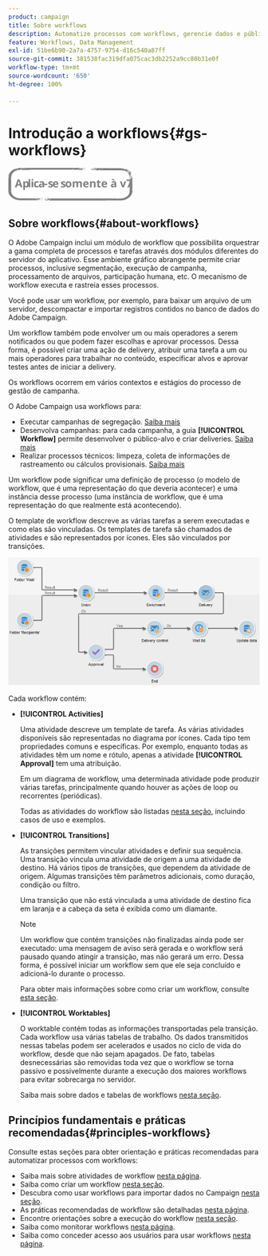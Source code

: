 ```yaml
---
product: campaign
title: Sobre workflows
description: Automatize processos com workflows, gerencie dados e públicos, envie mensagens e muito mais.
feature: Workflows, Data Management
exl-id: 51be6b90-2a7a-4757-9754-d16c540a87ff
source-git-commit: 381538fac319dfa075cac3db2252a9cc80b31e0f
workflow-type: tm+mt
source-wordcount: '650'
ht-degree: 100%

---
```


# Introdução a workflows{#gs-workflows}

![](../../assets/v7-only.svg)

## Sobre workflows{#about-workflows}

O Adobe Campaign inclui um módulo de workflow que possibilita orquestrar a gama completa de processos e tarefas através dos módulos diferentes do servidor do aplicativo. Esse ambiente gráfico abrangente permite criar processos, inclusive segmentação, execução de campanha, processamento de arquivos, participação humana, etc. O mecanismo de workflow executa e rastreia esses processos.

Você pode usar um workflow, por exemplo, para baixar um arquivo de um servidor, descompactar e importar registros contidos no banco de dados do Adobe Campaign.

Um workflow também pode envolver um ou mais operadores a serem notificados ou que podem fazer escolhas e aprovar processos. Dessa forma, é possível criar uma ação de delivery, atribuir uma tarefa a um ou mais operadores para trabalhar no conteúdo, especificar alvos e aprovar testes antes de iniciar a delivery.

Os workflows ocorrem em vários contextos e estágios do processo de gestão de campanha.

O Adobe Campaign usa workflows para:

* Executar campanhas de segregação. [Saiba mais](building-a-workflow.md#implementation-steps-)
* Desenvolva campanhas: para cada campanha, a guia **[!UICONTROL Workflow]** permite desenvolver o público-alvo e criar deliveries. [Saiba mais](building-a-workflow.md#campaign-workflows)
* Realizar processos técnicos: limpeza, coleta de informações de rastreamento ou cálculos provisionais. [Saiba mais](building-a-workflow.md#technical-workflows)

Um workflow pode significar uma definição de processo (o modelo de workflow, que é uma representação do que deveria acontecer) e uma instância desse processo (uma instância de workflow, que é uma representação do que realmente está acontecendo).

O template de workflow descreve as várias tarefas a serem executadas e como elas são vinculadas. Os templates de tarefa são chamados de atividades e são representados por ícones. Eles são vinculados por transições.

![](assets/example1.png)

Cada workflow contém:

* **[!UICONTROL Activities]**

   Uma atividade descreve um template de tarefa. As várias atividades disponíveis são representadas no diagrama por ícones. Cada tipo tem propriedades comuns e específicas. Por exemplo, enquanto todas as atividades têm um nome e rótulo, apenas a atividade **[!UICONTROL Approval]** tem uma atribuição.

   Em um diagrama de workflow, uma determinada atividade pode produzir várias tarefas, principalmente quando houver as ações de loop ou recorrentes (periódicas).

   Todas as atividades do workflow são listadas [nesta seção](about-activities.md), incluindo casos de uso e exemplos.

* **[!UICONTROL Transitions]**

   As transições permitem vincular atividades e definir sua sequência. Uma transição vincula uma atividade de origem a uma atividade de destino. Há vários tipos de transições, que dependem da atividade de origem. Algumas transições têm parâmetros adicionais, como duração, condição ou filtro.

   Uma transição que não está vinculada a uma atividade de destino fica em laranja e a cabeça da seta é exibida como um diamante.

   >[!NOTE]
   >
   >Um workflow que contém transições não finalizadas ainda pode ser executado: uma mensagem de aviso será gerada e o workflow será pausado quando atingir a transição, mas não gerará um erro. Dessa forma, é possível iniciar um workflow sem que ele seja concluído e adicioná-lo durante o processo.

   Para obter mais informações sobre como criar um workflow, consulte [esta seção](building-a-workflow.md).

* **[!UICONTROL Worktables]**

   O worktable contém todas as informações transportadas pela transição. Cada workflow usa várias tabelas de trabalho. Os dados transmitidos nessas tabelas podem ser acelerados e usados no ciclo de vida do workflow, desde que não sejam apagados. De fato, tabelas desnecessárias são removidas toda vez que o workflow se torna passivo e possivelmente durante a execução dos maiores workflows para evitar sobrecarga no servidor.

   Saiba mais sobre dados e tabelas de workflows [nesta seção](how-to-use-workflow-data.md).

## Princípios fundamentais e práticas recomendadas{#principles-workflows}

Consulte estas seções para obter orientação e práticas recomendadas para automatizar processos com workflows:

* Saiba mais sobre atividades de workflow [nesta página](how-to-use-workflow-data.md).
* Saiba como criar um workflow [nesta seção](building-a-workflow.md).
* Descubra como usar workflows para importar dados no Campaign [nesta seção](../../platform/using/import-export-workflows.md).
* As práticas recomendadas de workflow são detalhadas [nesta página](workflow-best-practices.md).
* Encontre orientações sobre a execução do workflow [nesta seção](starting-a-workflow.md).
* Saiba como monitorar workflows [nesta página](monitoring-workflow-execution.md).
* Saiba como conceder acesso aos usuários para usar workflows [nesta página](managing-rights.md).
